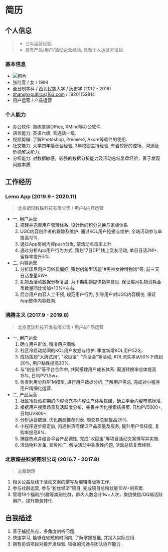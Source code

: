 # 简历

## 个人信息

> * 三年运营经验.
> * 具有产品/用户/活动运营经验, 具备个人运营方法论.

### 基本信息

* ![照片](https://zhangrunhao.oss-cn-beijing.aliyuncs.com/test/100.png)
* 张红雪 / 女 / 1994
* 全日制本科 / 西北民族大学 / 历史学 (2012 - 2016)
* zhanghxpublic@163.com / 18201152814
* 用户运营 / 产品运营

### 个人能力

* 办公软件: 熟练掌握Office, XMind等办公软件.
* 语言能力: 英语六级, 普通话一级.
* 视频剪辑: 了解Photoshop, Premiere, Axure等软件的使用.
* 社交能力: 大学四年播音台经验, 3年校园主持经验. 有着较好的控场、沟通及危机解决能力.
* 分析能力: 对数据敏感，较强的数据分析能力及活动总结复盘经验，善于发现问题本质.

## 工作经历

### Lemo App (2019.9 - 2020.11)

> 北京朗玛数联科技有限公司 / 用户&内容运营

* 一, 用户运营
  1. 搭建并完善用户管理体系, 设计新的积分兑换与家族体系
  2. UGC内容创作者的跟踪及维护. 通过KOL用户挖掘与维护, 全站活动参与率提高*12%*.
  3. 通过App房间内容push分发, 使活动点击率上升.
  4. 通过分析App用户行为方式, 策划"7日CP"线上交友活动, 单日日活*3W+*. 留存率提升*5%*.
* 二, 内容运营
  1. 分析印尼用户习俗及偏好, 策划创新型话题"#男神女神博物馆"等, 前三天日活总量*5W+*.
  2. 礼物及活动数据分析复盘, 为下期礼物提供指导意见. 保证每月礼物消耗金币数量同比增加*10%*左右.
  3. 后台用户内容人工干预, 规范用户行为, 引导用户对UGC内容模仿, 保证App整体内容趋向.

### 沸腾主义 (2017.9 - 2019.8)

> 北京宽瑞科技开发有限公司 / 用户&产品运营

* 一, ⽤户运营
  1. 确⽴⽤户群体, 精准⽤户画像.
  2. 社区冷启动期间的KOL⽤户发掘与维护. 季度新增KOL⽤户52名.
  3. 成功策划"⼤牌试⽤", "收巨宝", "茶话会"等活动, KOL流失率从50%下降到20%, ⽤户粘性提⾼30%.
  4. 与“创业邦”等平台合作中, 共同搭建⽤户成⻓体系. 渠道转换率总体提⾼15%, ⽇均PV1.5w+.
  5. 负责利⽤分群RFM模型, 进⾏用户数据分析, 了解⽤户需求, 完成对⼩程序用户精细化运营.
* 二, 产品运营
  1. 社区冷启动初期的内容填充与内容⽣产体系搭建，确⽴平台内容审核标准.
  2. 根据⽤户搜索场景及活跃度分布，完善并优化搜索结果⻚. 日均PV5000+,日均UV800+.
  3. 分析运营数据, 优化商品推荐列表. 周交易总额提⾼25%.
  4. ⼩程序逐步稳定后, 沟通供货商保证产品质量及服务, 提升⽤户信任度, 复购率提⾼8%.
  5. 捕捉热点并结合平台产品调性, 完成“收巨宝”等项⽬活动⽂案撰写并实施.
  6. 活动物料准备, 宣传推⼴, 解决活动中突发性问题, 活动总结复盘经验.

### 北京煌益科贸有限公司 (2016.7 - 2017.8)

> 总裁助理

1. 相关公益及线下活动文案的撰写及编辑排版等工作.
2. 参与社群运营, 参与“粉丝经济”项目, 完成项目总粉丝量10W+的积累.
3. 管理18个福利/兴趣等类别社群，群内人数合计1w+人次，聚拢微信/QQ端活跃用户，提升商务转化.

## 自我描述

1. 善于捕捉热点，多角度剖析问题.
2. 快速学习, 能够在较短的时间内, 了解掌握技能, 并投入实际应用.
3. 拥有协调项目对接开发经验, 较强的沟通与团队协作能力.
